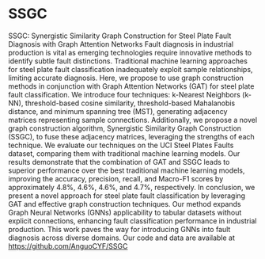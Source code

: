 # SSGC
SSGC: Synergistic Similarity Graph Construction for Steel Plate Fault Diagnosis with Graph Attention Networks
Fault diagnosis in industrial production is vital as emerging technologies require innovative methods to identify subtle fault distinctions. Traditional machine learning approaches for steel plate fault classification inadequately exploit sample relationships, limiting accurate diagnosis. Here, we propose to use graph construction methods in conjunction with Graph Attention Networks (GAT) for steel plate fault classification. We introduce four techniques: k-Nearest Neighbors (k-NN), threshold-based cosine similarity, threshold-based Mahalanobis distance, and minimum spanning tree (MST), generating adjacency matrices representing sample connections. Additionally, we propose a novel graph construction algorithm, Synergistic Similarity Graph Construction (SSGC), to fuse these adjacency matrices, leveraging the strengths of each technique. We evaluate our techniques on the UCI Steel Plates Faults dataset, comparing them with traditional machine learning models. Our results demonstrate that the combination of GAT and SSGC leads to superior performance over the best traditional machine learning models, improving the accuracy, precision, recall, and Macro-F1 scores by approximately 4.8%, 4.6%, 4.6%, and 4.7%, respectively. In conclusion, we present a novel approach for steel plate fault classification by leveraging GAT and effective graph construction techniques. Our method expands Graph Neural Networks (GNNs) applicability to tabular datasets without explicit connections, enhancing fault classification performance in industrial production. This work paves the way for introducing GNNs into fault diagnosis across diverse domains. Our code and data are available at https://github.com/AnguoCYF/SSGC
